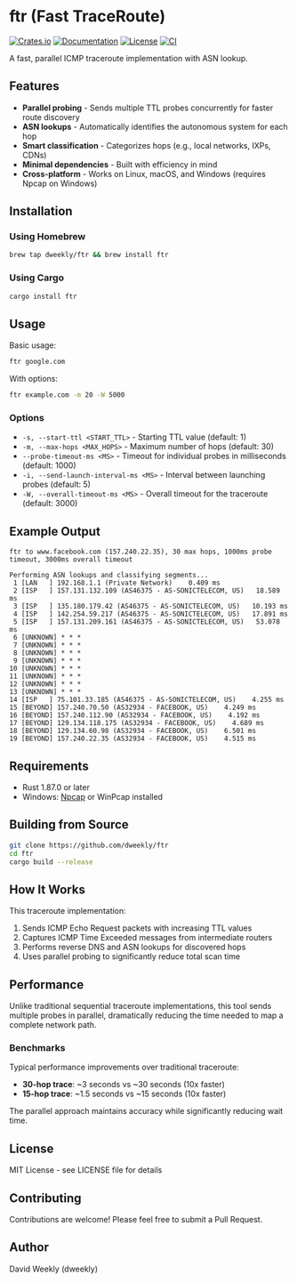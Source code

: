 # ftr (Fast TraceRoute)

[![Crates.io](https://img.shields.io/crates/v/ftr.svg)](https://crates.io/crates/ftr)
[![Documentation](https://docs.rs/ftr/badge.svg)](https://docs.rs/ftr)
[![License](https://img.shields.io/crates/l/ftr.svg)](https://github.com/dweekly/ftr/blob/main/LICENSE)
[![CI](https://github.com/dweekly/ftr/workflows/CI/badge.svg)](https://github.com/dweekly/ftr/actions)

A fast, parallel ICMP traceroute implementation with ASN lookup.

## Features

- **Parallel probing** - Sends multiple TTL probes concurrently for faster route discovery
- **ASN lookups** - Automatically identifies the autonomous system for each hop
- **Smart classification** - Categorizes hops (e.g., local networks, IXPs, CDNs)
- **Minimal dependencies** - Built with efficiency in mind
- **Cross-platform** - Works on Linux, macOS, and Windows (requires Npcap on Windows)

## Installation

### Using Homebrew

```bash
brew tap dweekly/ftr && brew install ftr
```

### Using Cargo

```bash
cargo install ftr
```

## Usage

Basic usage:
```bash
ftr google.com
```

With options:
```bash
ftr example.com -m 20 -W 5000
```

### Options

- `-s, --start-ttl <START_TTL>` - Starting TTL value (default: 1)
- `-m, --max-hops <MAX_HOPS>` - Maximum number of hops (default: 30)
- `--probe-timeout-ms <MS>` - Timeout for individual probes in milliseconds (default: 1000)
- `-i, --send-launch-interval-ms <MS>` - Interval between launching probes (default: 5)
- `-W, --overall-timeout-ms <MS>` - Overall timeout for the traceroute (default: 3000)

## Example Output

```
ftr to www.facebook.com (157.240.22.35), 30 max hops, 1000ms probe timeout, 3000ms overall timeout

Performing ASN lookups and classifying segments...
 1 [LAN   ] 192.168.1.1 (Private Network)    0.409 ms
 2 [ISP   ] 157.131.132.109 (AS46375 - AS-SONICTELECOM, US)   18.589 ms
 3 [ISP   ] 135.180.179.42 (AS46375 - AS-SONICTELECOM, US)   10.193 ms
 4 [ISP   ] 142.254.59.217 (AS46375 - AS-SONICTELECOM, US)   17.891 ms
 5 [ISP   ] 157.131.209.161 (AS46375 - AS-SONICTELECOM, US)   53.078 ms
 6 [UNKNOWN] * * *
 7 [UNKNOWN] * * *
 8 [UNKNOWN] * * *
 9 [UNKNOWN] * * *
10 [UNKNOWN] * * *
11 [UNKNOWN] * * *
12 [UNKNOWN] * * *
13 [UNKNOWN] * * *
14 [ISP   ] 75.101.33.185 (AS46375 - AS-SONICTELECOM, US)    4.255 ms
15 [BEYOND] 157.240.70.50 (AS32934 - FACEBOOK, US)    4.249 ms
16 [BEYOND] 157.240.112.90 (AS32934 - FACEBOOK, US)    4.192 ms
17 [BEYOND] 129.134.118.175 (AS32934 - FACEBOOK, US)    4.689 ms
18 [BEYOND] 129.134.60.98 (AS32934 - FACEBOOK, US)    6.501 ms
19 [BEYOND] 157.240.22.35 (AS32934 - FACEBOOK, US)    4.515 ms
```

## Requirements

- Rust 1.87.0 or later
- Windows: [Npcap](https://npcap.com/) or WinPcap installed

## Building from Source

```bash
git clone https://github.com/dweekly/ftr
cd ftr
cargo build --release
```

## How It Works

This traceroute implementation:
1. Sends ICMP Echo Request packets with increasing TTL values
2. Captures ICMP Time Exceeded messages from intermediate routers
3. Performs reverse DNS and ASN lookups for discovered hops
4. Uses parallel probing to significantly reduce total scan time

## Performance

Unlike traditional sequential traceroute implementations, this tool sends multiple probes in parallel, dramatically reducing the time needed to map a complete network path.

### Benchmarks

Typical performance improvements over traditional traceroute:
- **30-hop trace**: ~3 seconds vs ~30 seconds (10x faster)
- **15-hop trace**: ~1.5 seconds vs ~15 seconds (10x faster)

The parallel approach maintains accuracy while significantly reducing wait time.

## License

MIT License - see LICENSE file for details

## Contributing

Contributions are welcome! Please feel free to submit a Pull Request.

## Author

David Weekly (dweekly)